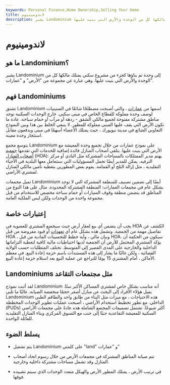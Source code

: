```yaml
---
keywords: Personal Finance,Home Ownership,Selling Your Home
title: لاندومينيوم
description: يشير Landominium إلى وحدة تم بناؤها كجزء من مشروع سكني يمتلك مالكها كل من الوحدة والأرض التي بنيت عليها.
---
```


# لاندومينيوم
## ما هو Landominium؟

يشير Landominium إلى وحدة تم بناؤها كجزء من مشروع سكني يمتلك مالكها كل من الوحدة والأرض التي بنيت عليها. وهي عبارة عن مجموعة من "الأرض" و "عمارات".

## فهم Landominiums

تشتق Landominium اسمها من [عمارات](/condominium) ، والتي أصبحت مصطلحًا شائعًا في الستينيات لوصف وحدة مملوكة للقطاع الخاص في مبنى سكني. خارج الوحدات السكنية توجد مناطق مشتركة مفتوحة لجميع مالكي الشقق - ردهة أو مرآب أو حمام سباحة. عادة ما تكون الأرض التي يقف عليها المبنى مملوكة للمطور. لا ينبغي الخلط بين هذا وبين النموذج التعاوني الشائع في مدينة نيويورك ، حيث يمتلك الأعضاء أسهمًا في مبنى ويدفعون مقابل استئجار وحدة معينة.

يتوسع مجمع Landominium على نموذج عمارات من خلال تجميع وحدة المعيشة مع الأرض التي بنيت عليها. يتلقى أصحاب المنازل فائدة إضافية للخدمات التي تقدمها [جمعية أصحاب المنازل](/hoa) (HOA): يهتم مدير الممتلكات بالمساحات المشتركة مثل النادي أو مركز الترفيه. يمكن للمدير أيضًا تحمل المسؤوليات التي ستتعامل معها البلدية في الأحياء التقليدية ، مثل إزالة الثلج أو القمامة. يقوم بعض المطورين بتغطية تأمين مالكي المنازل لمشتري الأراضي.

تميل مجمعات Landominium أيضًا إلى تضمين تصنيف للمنطقة المشتركة التي لا توجد بشكل عام في مجمعات العمارات: المنطقة المشتركة المحدودة. مثال على هذا النوع من المناطق قد يتضمن منطقة وقوف السيارات أو حمام سباحة مخصص للاستخدام من قبل مجموعة واحدة من الوحدات ولكن ليس الملكية العامة.

## إعتبارات خاصة

يجب أن يتضمن أي بيع لعقار أرض حيث سيخضع المشتري للعضوية في HOA الكشف عن تفاصيل مهمة من الجمعية. وتشمل هذه بشكل عام أي [تعهدات](/covenant) أو قيود مفروضة من قبل HOA ، وبيان مالي ، وأية خطط للتحسينات المادية من قبل HOA. سيكون من الحكمة أن يؤكد المشتري المحتمل للأرض أن الجمعية لديها احتياطيات مالية كافية لتغطية التزاماتها الداخلية والخارجية على المدى القصير إلى المتوسط. تختلف المتطلبات حسب الولاية القضائية ، ولكن غالبًا ما يشار إلى هذه المستندات باسم حزمة إعادة البيع. في معظم الأماكن ، أمام المشتري 15 يومًا للتراجع عن عملية البيع بعد استلام حزمة إعادة البيع.

## Landominiums مثل مجتمعات التقاعد

لقد أثبت نموذج Landominium أنه مناسب بشكل خاص لمشتري المساكن الأكبر سنًا. يميل هؤلاء الأفراد إلى البحث عن منازل أصغر حجمًا منخفضة الصيانة. غالبًا ما تلبي Landominium هذه الاحتياجات ، مع ميزات مثل البناء من طابق واحد والطاقم الطبي الداخلي. مع تطور تخطيط استخدام الأراضي ، أصبحت عمليات تطوير الوحدات المخططة (PUDs) أكثر شيوعًا. تشتمل تصميمات المجتمع الشاملة هذه عادةً على مجمعات الأراضي السكنية للمعيشة التقاعدية جنبًا إلى جنب مع التسوق المركزي وبناء المنازل التقليدية للعائلة الواحدة.

## يسلط الضوء

- يتم تشغيل Landominium على كلمتي "land" و "عمارات"

- تتم صيانة المناطق المشتركة في مجمعات الأرض من خلال رسوم اتحاد أصحاب المنازل وقد تشمل مساحات مشتركة داخلية وخارجية.

- في ترتيب الأرض ، يمتلك المطور الأرض والهيكل متعدد الوحدات الذي سيتم تشييده فوقها.

